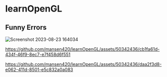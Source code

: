 # learnOpenGL 
## Funny Errors
![Screenshot 2023-08-23 164034](https://github.com/mansen420/learnOpenGL/assets/50342436/3724072b-2423-4699-a1a4-321d849eac71)


https://github.com/mansen420/learnOpenGL/assets/50342436/cb1fa61d-434f-46f9-8ec7-e7f458d6f551


https://github.com/mansen420/learnOpenGL/assets/50342436/daa2f3d8-e062-411d-8501-e5c832a0a083

